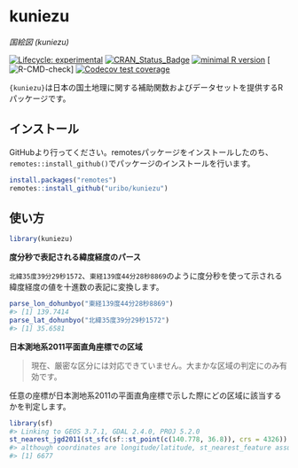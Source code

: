 
<!-- README.md is generated from README.Rmd. Please edit that file -->

# kuniezu

*国絵図 (kuniezu)*

<!-- badges: start -->

[![Lifecycle:
experimental](https://img.shields.io/badge/lifecycle-experimental-orange.svg)](https://www.tidyverse.org/lifecycle/#experimental)
[![CRAN\_Status\_Badge](http://www.r-pkg.org/badges/version/kuniezu)](https://cran.r-project.org/package=kuniezu)
[![minimal R
version](https://img.shields.io/badge/R%3E%3D-3.3.0-blue.svg)](https://cran.r-project.org/)
\[![R-CMD-check](https://github.com/uribo/kuniezu/workflows/R-CMD-check/badge.svg)\]
[![Codecov test
coverage](https://codecov.io/gh/uribo/kuniezu/branch/master/graph/badge.svg)](https://codecov.io/gh/uribo/kuniezu?branch=master)
<!-- badges: end -->

`{kuniezu}`は日本の国土地理に関する補助関数およびデータセットを提供するRパッケージです。

## インストール

GitHubより行ってください。remotesパッケージをインストールしたのち、`remotes::install_github()`でパッケージのインストールを行います。

``` r
install.packages("remotes")
remotes::install_github("uribo/kuniezu")
```

## 使い方

``` r
library(kuniezu)
```

**度分秒で表記される緯度経度のパース**

`北緯35度39分29秒1572`、`東経139度44分28秒8869`のように度分秒を使って示される緯度経度の値を十進数の表記に変換します。

``` r
parse_lon_dohunbyo("東経139度44分28秒8869")
#> [1] 139.7414
parse_lat_dohunbyo("北緯35度39分29秒1572")
#> [1] 35.6581
```

**日本測地系2011平面直角座標での区域**

> 現在、厳密な区分には対応できていません。大まかな区域の判定にのみ有効です。

任意の座標が日本測地系2011の平面直角座標で示した際にどの区域に該当するかを判定します。

``` r
library(sf)
#> Linking to GEOS 3.7.1, GDAL 2.4.0, PROJ 5.2.0
st_nearest_jgd2011(st_sfc(sf::st_point(c(140.778, 36.8)), crs = 4326))
#> although coordinates are longitude/latitude, st_nearest_feature assumes that they are planar
#> [1] 6677
```
